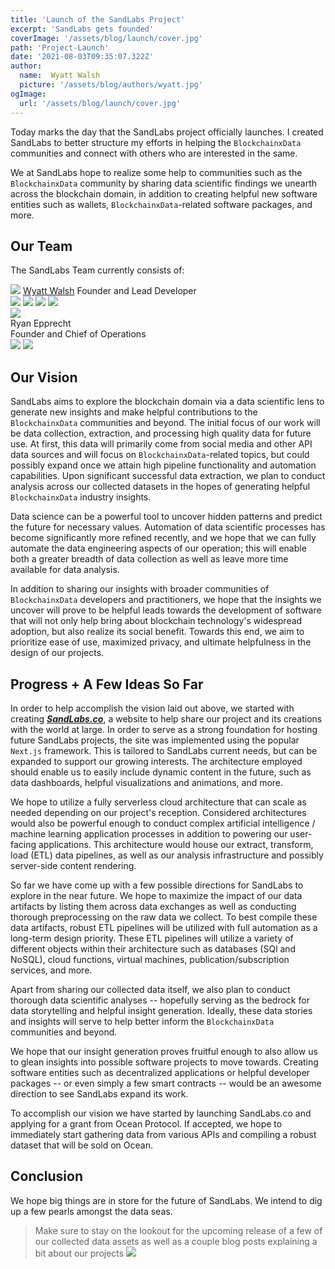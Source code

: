 ```yaml
---
title: 'Launch of the SandLabs Project'
excerpt: 'SandLabs gets founded'
coverImage: '/assets/blog/launch/cover.jpg'
path: 'Project-Launch'
date: '2021-08-03T09:35:07.322Z'
author:
  name:  Wyatt Walsh
  picture: '/assets/blog/authors/wyatt.jpg'
ogImage:
  url: '/assets/blog/launch/cover.jpg'
---
```


Today marks the day that the <span class="text-primary font-bold italic">SandLabs</span> project officially launches. I created  <span class="text-primary font-bold italic">SandLabs</span> to better structure my efforts in helping the <code class="text-Accent">BlockchainxData</code> communities and connect with others who are interested in the same.

We at  <span class="text-primary font-bold italic">SandLabs</span> hope to realize some help to communities such as the <code class="text-Accent">BlockchainxData</code> community by sharing data scientific findings we unearth across the blockchain domain, in addition to creating helpful new software entities such as wallets, <code class="text-Accent">BlockchainxData</code>-related software packages, and more.

<h2 class="text-dark font-extrabold text-xl md:text-2xl lg:text-3xl">Our Team</h2>

The  <span class="text-primary font-bold italic">SandLabs</span> Team currently consists of:

<section>
<div class="flex flex-col md:flex-row lg:flex-row w-full h-1/2">
  <div class="flex flex-col content-between w-1/2 h-1/2 px-8 py-4 mr-2 bg-gradient-to-tr from-secondary to-accent bg-opacity-40">
    <img class="w-2/3" src="/assets/blog/authors/wyatt.jpg"/>
    <a target="_blank" rel="noopener noreferrer" class="mt-2 transform hover:underline hover:scale-110" href="https://wwalsh.io/"><span class="text-primary text-xl md:text-2xl lg:text-3xl font-bold">Wyatt Walsh</span></a>
    <span class="text-Accent text-sm md:text-base lg:text-lg italic">Founder and Lead Developer</span>
    <div class="flex flex-row justify-evenly mt-2 w-full">
      <a target="_blank" rel="noopener noreferrer" target="_blank" rel="noopener noreferrer" class="w-1/4 pr-2 transform hover:scale-125 hover:-rotate-12" href="https://github.com/wyattowalsh"><img src="/assets/lp/icons/github-colorized.svg"/></a>
      <a target="_blank" rel="noopener noreferrer" class="w-1/4 px-2 transform hover:scale-125 hover:rotate-12" href="https://www.linkedin.com/in/wyattowalsh"><img src="/assets/lp/icons/linkedin-colorized.svg"/></a>
      <a target="_blank" rel="noopener noreferrer" class="w-1/4 px-2 transform hover:scale-125 hover:-rotate-12" href="https://twitter.com/wyattowalsh"><img src="/assets/lp/icons/twitter-colorized.svg"/></a>
      <a target="_blank" rel="noopener noreferrer" class="w-1/4 pl-2 transform hover:scale-125 hover:rotate-12" href="https://medium.com/@wyattowalsh"><img src="/assets/lp/icons/medium.svg"/></a>
    </div>
  </div>
   <div class="flex flex-col w-1/2 px-8 py-4 ml-2 bg-gradient-to-tr from-secondary to-accent bg-opacity-40">
    <img class="w-2/3" src="/assets/blog/authors/ryan.jpg"/>
    <div class="my-2 transform hover:underline hover:scale-110"><span class="font-bold text-primary text-xl md:text-2xl lg:text-3xl">Ryan Epprecht</span></div>
    <span class="text-Accent text-sm md:text-base lg:text-lg italic">Founder and Chief of Operations</span>
    <div class="flex flex-row justify-evenly mt-2 w-full">
      <a target="_blank" rel="noopener noreferrer" class="w-1/4 transform hover:scale-125 hover:-rotate-12" href="https://github.com/repprecht"><img src="/assets/lp/icons/github-colorized.svg"/></a>
      <a target="_blank" rel="noopener noreferrer" class="w-1/4 transform hover:scale-125 hover:rotate-12" href="https://www.linkedin.com/in/ryan-epprecht-177a6a105/"><img src="/assets/lp/icons/linkedin-colorized.svg"/></a>
    </div>
  </div>
</div>
</section>
<h2 class="text-dark font-extrabold text-xl md:text-2xl lg:text-3xl">Our Vision</h2>

 <span class="text-primary font-bold italic">SandLabs</span> aims to explore the blockchain domain via a data scientific lens to generate new insights and make helpful contributions to the <code class="text-Accent">BlockchainxData</code> communities and beyond. The initial focus of our work will be data collection, extraction, and processing high quality data for future use. At first, this data will primarily come from social media and other API data sources and will focus on <code class="text-Accent">BlockchainxData</code>-related topics, but could possibly expand once we attain high pipeline functionality and automation capabilities. Upon significant successful data extraction, we plan to conduct analysis across our collected datasets in the hopes of generating helpful <code class="text-Accent">BlockchainxData</code> industry insights. 

Data science can be a powerful tool to uncover hidden patterns and predict the future for necessary values. Automation of data scientific processes has become significantly more refined recently, and we hope that we can fully automate the data engineering aspects of our operation; this will enable both a greater breadth of data collection as well as leave more time available for data analysis.

In addition to sharing our insights with broader communities of <code class="text-Accent">BlockchainxData</code> developers and practitioners, we hope that the insights we uncover will prove to be helpful leads towards the development of software that will not only help bring about blockchain technology's widespread adoption, but also realize its social benefit. Towards this end, we aim to prioritize ease of use, maximized privacy, and ultimate helpfulness in the design of our projects.

<h2 class="text-dark font-extrabold text-xl md:text-2xl lg:text-3xl">Progress + A Few Ideas So Far</h2> 

In order to help accomplish the vision laid out above, we started with creating [***SandLabs.co***](https://www.sandlabs.co), a website to help share our project and its creations with the world at large. In order to serve as a strong foundation for hosting future  <span class="text-primary font-bold italic">SandLabs</span> projects, the site was implemented using the popular `Next.js` framework. This is tailored to  <span class="text-primary font-bold italic">SandLabs</span> current needs, but can be expanded to support our growing interests. The architecture employed should enable us to easily include dynamic content in the future, such as data dashboards, helpful visualizations and animations, and more.

We hope to utilize a fully serverless cloud architecture that can scale as needed depending on our project's reception. Considered architectures would also be powerful enough to conduct complex artificial intelligence / machine learning application processes in addition to powering our user-facing applications. This architecture would house our extract, transform, load (ETL) data pipelines, as well as our analysis infrastructure and possibly server-side content rendering. 

So far we have come up with a few possible directions for  <span class="text-primary font-bold italic">SandLabs</span> to explore in the near future. We hope to maximize the impact of our data artifacts by listing them across data exchanges as well as conducting thorough preprocessing on the raw data we collect. To best compile these data artifacts, robust ETL pipelines will be utilized with full automation as a long-term design priority. These ETL pipelines will utilize a variety of different objects within their architecture such as databases (SQl and NoSQL), cloud functions, virtual machines, publication/subscription services, and more.

Apart from sharing our collected data itself, we also plan to conduct thorough data scientific analyses -- hopefully serving as the bedrock for data storytelling and helpful insight generation. Ideally, these data stories and insights will serve to help better inform the <code class="text-Accent">BlockchainxData</code> communities and beyond.

We hope that our insight generation proves fruitful enough to also allow us to glean insights into possible software projects to move towards. Creating software entities such as decentralized applications or helpful developer packages -- or even simply a few smart contracts -- would be an awesome direction to see  <span class="text-primary font-bold italic">SandLabs</span> expand its work.

To accomplish our vision we have started by launching SandLabs.co and applying for a grant from Ocean Protocol. If accepted, we hope to immediately start gathering data from various APIs and compiling a robust dataset that will be sold on Ocean.

<h2 class="text-dark font-extrabold text-xl md:text-2xl lg:text-3xl">Conclusion</h2>  

We hope big things are in store for the future of  <span class="text-primary font-bold italic">SandLabs</span>. We intend to dig up a few pearls amongst the data seas.

<blockquote class="text-darker text-opacity-80 md:text-lg lg:text-xl p-4">
<span class="inline">
Make sure to stay on the lookout for the upcoming release of a few of our collected data assets as well as a couple blog posts explaining a bit about our projects</span>
<img class="w-6 md:w-8 lg:w-10 h-6 md:h-8 lg:h-10 inline no-wrap whitespace-nowrap" src="/assets/lp/icons/sandcastle/icon.svg"/>
</blockquote>


